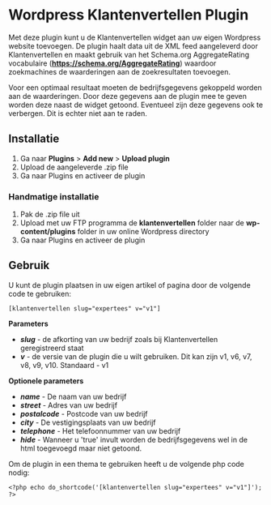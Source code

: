 Wordpress Klantenvertellen Plugin
=================================

Met deze plugin kunt u de Klantenvertellen widget aan uw eigen Wordpress website toevoegen. De plugin haalt data uit de XML feed aangeleverd door Klantenvertellen en maakt gebruik van het Schema.org AggregateRating vocabulaire (**https://schema.org/AggregateRating**) waardoor zoekmachines de waarderingen aan de zoekresultaten toevoegen.

Voor een optimaal resultaat moeten de bedrijfsgegevens gekoppeld worden aan de waarderingen. Door deze gegevens aan de plugin mee te geven worden deze naast de widget getoond. Eventueel zijn deze gegevens ook te verbergen. Dit is echter niet aan te raden.

## Installatie
1. Ga naar **Plugins** > **Add new**  > **Upload plugin**
2. Upload de aangeleverde .zip file
3. Ga naar Plugins en activeer de plugin

### Handmatige installatie
1. Pak de .zip file uit
2. Upload met uw FTP programma de **klantenvertellen** folder naar de **wp-content/plugins** folder in uw online Wordpress directory
3. Ga naar Plugins en activeer de plugin

## Gebruik
U kunt de plugin plaatsen in uw eigen artikel of pagina door de volgende code te gebruiken:

```
[klantenvertellen slug="expertees" v="v1"]
```
**Parameters**
+ ***slug*** - de afkorting van uw bedrijf zoals bij Klantenvertellen geregistreerd staat
+ ***v*** - de versie van de plugin die u wilt gebruiken. Dit kan zijn v1, v6, v7, v8, v9, v10. Standaard - v1

**Optionele parameters**
+ ***name*** - De naam van uw bedrijf
+ ***street*** - Adres van uw bedrijf
+ ***postalcode*** - Postcode van uw bedrijf
+ ***city*** - De vestigingsplaats van uw bedrijf
+ ***telephone*** - Het telefoonnummer van uw bedrijf
+ ***hide*** - Wanneer u 'true' invult worden de bedrijfsgegevens wel in de html toegevoegd maar niet getoond.

Om de plugin in een thema te gebruiken heeft u de volgende php code nodig:

```
<?php echo do_shortcode('[klantenvertellen slug="expertees" v="v1"]'); ?>
```
